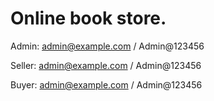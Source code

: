 # Online book store.

Admin:
admin@example.com / Admin@123456

Seller:
admin@example.com / Admin@123456

Buyer:
admin@example.com / Admin@123456
